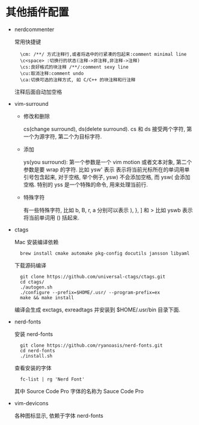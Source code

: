 # 其他插件配置

- nerdcommenter

    常用快捷键

        \cm: /**/ 方式注释行,或者将选中的行紧凑的包起来:comment minimal line
        \c<space> :切换行的状态(注释->非注释,非注释->注释)
        \cs:良好格式的块注释 /**/:comment sexy line
        \cu:取消注释:comment undo
        \ca:切换可选的注释方式, 如 C/C++ 的块注释和行注释

    注释后面自动加空格

- vim-surround

    - 修改和删除

        cs(change surround), ds(delete surround).
        cs 和 ds 接受两个字符, 第一个为源字符, 第二个为目标字符.

    - 添加

        ys(you surround): 第一个参数是一个 vim motion 或者文本对象,
        第二个参数是要 wrap 的字符. 比如 ysw' 表示 表示将当前光标所在的单词用单
        引号包含起来, 对于空格, 举个例子, ysw) 不会添加空格, 而 ysw( 会添加空格.
        特别的 yss 是一个特殊的命令, 用来处理当前行.

    - 特殊字符

        有一些特殊字符, 比如 b, B, r, a 分别可以表示 ), }, ] 和  >
        比如 yswb 表示将当前单词用 () 括起来.

- ctags

    Mac 安装编译依赖

        brew install cmake automake pkg-config docutils jansson libyaml

    下载源码编译

        git clone https://github.com/universal-ctags/ctags.git
        cd ctags/
        ./autogen.sh
        ./configure --prefix=$HOME/.usr/ --program-prefix=ex
        make && make install

    编译会生成 exctags, exreadtags 并安装到 $HOME/.usr/bin 目录下面.

- nerd-fonts

    安装 nerd-fonts

        git clone https://github.com/ryanoasis/nerd-fonts.git
        cd nerd-fonts
        ./install.sh

    查看安装的字体

        fc-list | rg 'Nerd Font'

    其中 Source Code Pro 字体的名称为 Sauce Code Pro

- vim-devicons

    各种图标显示, 依赖于字体 nerd-fonts
